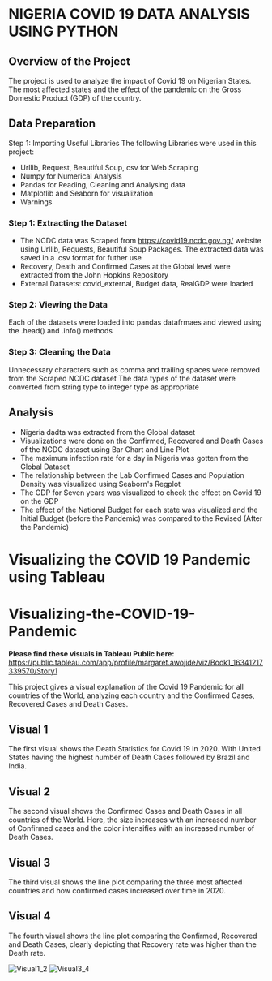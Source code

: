 
# NIGERIA COVID 19 DATA ANALYSIS USING PYTHON

## Overview of the Project
The project is used to analyze the impact of Covid 19 on Nigerian States. The most affected states and the effect of the pandemic on the Gross Domestic Product (GDP) of the country.

## Data Preparation
Step 1: Importing Useful Libraries
The following Libraries were used in this project:
* Urllib, Request, Beautiful Soup, csv for Web Scraping
* Numpy for Numerical Analysis
* Pandas for Reading, Cleaning and Analysing data
* Matplotlib and Seaborn for visualization
* Warnings

### Step 1: Extracting the Dataset
* The NCDC data was Scraped from https://covid19.ncdc.gov.ng/  website using Urllib, Requests, Beautiful Soup Packages. The extracted data was saved in a .csv format for futher use
* Recovery, Death and Confirmed Cases at the Global level were extracted from the John Hopkins Repository
* External Datasets: covid_external, Budget data, RealGDP were loaded

### Step 2: Viewing the Data
Each of the datasets were loaded into pandas datafrmaes and viewed  using the .head() and .info() methods

### Step 3: Cleaning the Data
Unnecessary characters such as comma and trailing spaces were removed from the Scraped NCDC dataset
The data types of the dataset were converted from string type to integer type as appropriate

## Analysis
* Nigeria dadta was extracted from the Global dataset
* Visualizations were done on the Confirmed, Recovered and Death Cases of the NCDC dataset using Bar Chart and Line Plot
* The maximum infection rate for a day in Nigeria was gotten from the Global Dataset
* The relationship between the Lab Confirmed Cases and Population Density was visualized using Seaborn's Regplot
* The GDP for Seven years was visualized to check the effect on Covid 19 on the GDP
* The effect of the National Budget for each state was visualized and the Initial Budget (before the Pandemic) was compared to the Revised (After the Pandemic)

# Visualizing the COVID 19 Pandemic using Tableau

# Visualizing-the-COVID-19-Pandemic

**Please find these visuals in Tableau Public here:** https://public.tableau.com/app/profile/margaret.awojide/viz/Book1_16341217339570/Story1

This project gives a visual explanation of the Covid 19 Pandemic for all countries of the World, analyzing each country and the Confirmed Cases, Recovered Cases and Death Cases. 

## Visual 1
The first visual shows the Death Statistics for Covid 19 in 2020. With United States having the highest number of Death Cases followed by Brazil and India. 

## Visual 2
The second visual shows the Confirmed Cases and Death Cases in all countries of the World. Here, the size increases with an increased number of Confirmed cases and the color intensifies with an increased number of Death Cases.

## Visual 3
The third visual shows the line plot comparing the three most affected countries and how confirmed cases increased over time in 2020. 

## Visual 4
The fourth visual shows the line plot comparing the Confirmed, Recovered and Death Cases, clearly depicting that Recovery rate was higher than the Death rate. 

![Visual1_2](https://user-images.githubusercontent.com/49078266/137206086-12bb023d-5936-4412-ab96-9853881917f5.png)
![Visual3_4](https://user-images.githubusercontent.com/49078266/137206118-f5a1d0a1-e5cd-4e5a-8e7b-116a94f5cef7.png)

